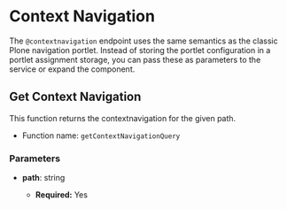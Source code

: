 # Context Navigation

The `@contextnavigation` endpoint uses the same semantics as the classic Plone navigation portlet. Instead of storing the portlet configuration in a portlet assignment storage, you can pass these as parameters to the service or expand the component.

## Get Context Navigation

This function returns the contextnavigation for the given path.

- Function name: `getContextNavigationQuery`

### Parameters

- **path**: string

  - **Required:** Yes
